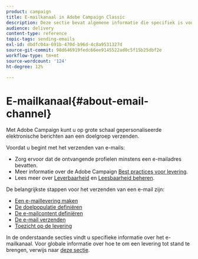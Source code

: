 ```yaml
---
product: campaign
title: E-mailkanaal in Adobe Campaign Classic
description: Deze sectie bevat algemene informatie die specifiek is voor het e-mailkanaal in Adobe Campaign Classic.
audience: delivery
content-type: reference
topic-tags: sending-emails
exl-id: dbdfc04a-691b-470d-b96d-4c8a9531327d
source-git-commit: 98d646919fedc66ee9145522ad0c5f15b25dbf2e
workflow-type: tm+mt
source-wordcount: '124'
ht-degree: 12%

---
```


# E-mailkanaal{#about-email-channel}

Met Adobe Campaign kunt u op grote schaal gepersonaliseerde elektronische berichten aan een doelgroep verzenden.

Voordat u begint met het verzenden van e-mails:

* Zorg ervoor dat de ontvangende profielen minstens een e-mailadres bevatten.
* Meer informatie over de Adobe Campaign [Best practices voor levering](../../delivery/using/delivery-best-practices.md).
* Lees meer over [Leverbaarheid](../../delivery/using/about-deliverability.md) en [Leesbaarheid beheren](https://helpx.adobe.com/campaign/kb/acc-deliverability.html).

De belangrijkste stappen voor het verzenden van een e-mail zijn:

* [Een e-maillevering maken](../../delivery/using/creating-an-email-delivery.md)
* [De doelpopulatie definiëren](../../delivery/using/steps-defining-the-target-population.md)
* [De e-mailcontent definiëren](../../delivery/using/defining-the-email-content.md)
* [De e-mail verzenden](../../delivery/using/sending-messages.md)
* [Toezicht op de levering](../../delivery/using/about-delivery-monitoring.md)

In de onderstaande secties vindt u specifieke informatie over het e-mailkanaal. Voor globale informatie over hoe te om een levering tot stand te brengen, verwijs naar [deze sectie](../../delivery/using/steps-about-delivery-creation-steps.md).
